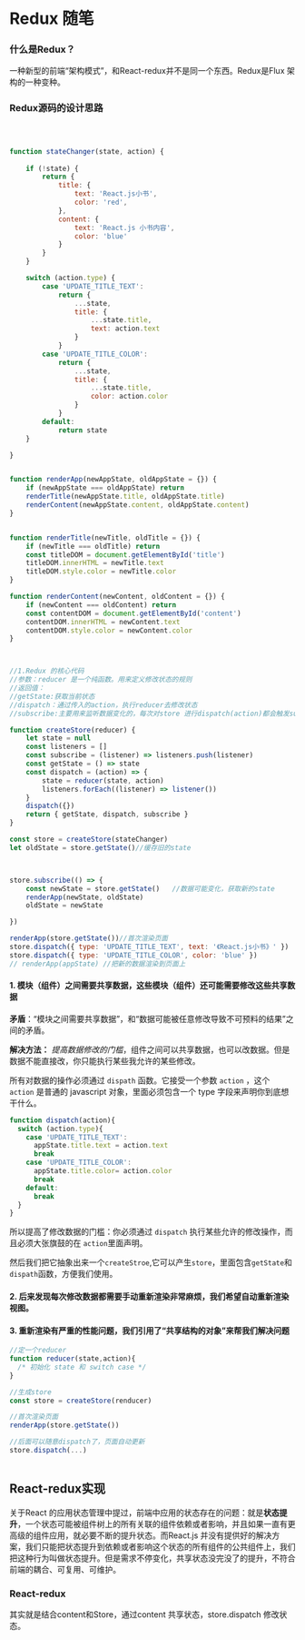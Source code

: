 # Redux 随笔

### 什么是Redux？

一种新型的前端“架构模式”，和React-redux并不是同一个东西。Redux是Flux 架构的一种变种。





### Redux源码的设计思路



```javascript



function stateChanger(state, action) {
  
    if (!state) {
        return {
            title: {
                text: 'React.js小书',
                color: 'red',
            },
            content: {
                text: 'React.js 小书内容',
                color: 'blue'
            }
        }
    }

    switch (action.type) {
        case 'UPDATE_TITLE_TEXT':
            return {
                ...state,
                title: {
                    ...state.title,
                    text: action.text
                }
            }
        case 'UPDATE_TITLE_COLOR':
            return {
                ...state,
                title: {
                    ...state.title,
                    color: action.color
                }
            }
        default:
            return state 
    }

}


function renderApp(newAppState, oldAppState = {}) {
    if (newAppState === oldAppState) return
    renderTitle(newAppState.title, oldAppState.title)
    renderContent(newAppState.content, oldAppState.content)
}


function renderTitle(newTitle, oldTitle = {}) {
    if (newTitle === oldTitle) return
    const titleDOM = document.getElementById('title')
    titleDOM.innerHTML = newTitle.text
    titleDOM.style.color = newTitle.color
}

function renderContent(newContent, oldContent = {}) {
    if (newContent === oldContent) return
    const contentDOM = document.getElementById('content')
    contentDOM.innerHTML = newContent.text
    contentDOM.style.color = newContent.color
}



//1.Redux 的核心代码
//参数：reducer 是一个纯函数。用来定义修改状态的规则
//返回值：
//getState:获取当前状态
//dispatch：通过传入的action，执行reducer去修改状态
//subscribe:主要用来监听数据变化的，每次对store 进行dispatch(action)都会触发subscribe注册的函数调用。主要看自己的应用场景。来编写不同的函数。添加到subscribe中

function createStore(reducer) {
    let state = null
    const listeners = []
    const subscribe = (listener) => listeners.push(listener)
    const getState = () => state
    const dispatch = (action) => {
        state = reducer(state, action)
        listeners.forEach((listener) => listener())
    }
    dispatch({})
    return { getState, dispatch, subscribe }
}

const store = createStore(stateChanger)
let oldState = store.getState()//缓存旧的state



store.subscribe(() => {
    const newState = store.getState()   //数据可能变化，获取新的state
    renderApp(newState, oldState)
    oldState = newState

})

renderApp(store.getState())//首次渲染页面
store.dispatch({ type: 'UPDATE_TITLE_TEXT', text: '《React.js小书》' })    
store.dispatch({ type: 'UPDATE_TITLE_COLOR', color: 'blue' })
// renderApp(appState) //把新的数据渲染到页面上


```





#### 1. 模块（组件）之间需要共享数据，这些模块（组件）还可能需要修改这些共享数据

**矛盾**：“模块之间需要共享数据”，和“数据可能被任意修改导致不可预料的结果”之间的矛盾。

**解决方法：** *提高数据修改的门槛*，组件之间可以共享数据，也可以改数据。但是数据不能直接改，你只能执行某些我允许的某些修改。

所有对数据的操作必须通过 `dispath` 函数。它接受一个参数 `action` ，这个 `action` 是普通的 javascript 对象，里面必须包含一个 type 字段来声明你到底想干什么。

```Javascript
function dispatch(action){
  switch (action.type){
    case 'UPDATE_TITLE_TEXT':
      appState.title.text = action.text
      break
    case 'UPDATE_TITLE_COLOR':
      appState.title.color= action.color
      break
    default:
      break
  }
}
```





所以提高了修改数据的门槛：你必须通过 `dispatch` 执行某些允许的修改操作，而且必须大张旗鼓的在 `action`里面声明。

然后我们把它抽象出来一个`createStroe`,它可以产生`store`，里面包含`getState`和`dispath`函数，方便我们使用。



#### 2. 后来发现每次修改数据都需要手动重新渲染非常麻烦，我们希望自动重新渲染视图。



#### 3. 重新渲染有严重的性能问题，我们引用了“共享结构的对象”来帮我们解决问题

```javascript
//定一个reducer
function reducer(state,action){
  /* 初始化 state 和 switch case */
}

//生成store
const store = createStore(renducer)

//首次渲染页面
renderApp(store.getState())

//后面可以随意dispatch了，页面自动更新
store.dispatch(...)



```





## React-redux实现

关于React 的应用状态管理中提过，前端中应用的状态存在的问题：就是**状态提升**，一个状态可能被组件树上的所有关联的组件依赖或者影响，并且如果一直有更高级的组件应用，就必要不断的提升状态。而React.js 并没有提供好的解决方案，我们只能把状态提升到依赖或者影响这个状态的所有组件的公共组件上，我们把这种行为叫做状态提升。但是需求不停变化，共享状态没完没了的提升，不符合前端的耦合、可复用、可维护。

### React-redux

其实就是结合content和Store，通过content 共享状态，store.dispatch 修改状态。























